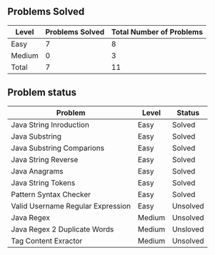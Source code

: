 Problems Solved
---
|Level|Problems Solved|Total Number of Problems|
|-----|---------------|------------------------|
|Easy|7|8|
|Medium|0|3|
|Total|7|11|

Problem status
--- 
|Problem|Level|Status|
|-------|-----|------|
|Java String Inroduction|Easy|Solved|
|Java Substring|Easy|Solved|
|Java Substring Comparions|Easy|Solved|
|Java String Reverse|Easy|Solved|
|Java Anagrams|Easy|Solved|
|Java String Tokens|Easy|Solved|
|Pattern Syntax Checker|Easy|Solved|
|Valid Username Regular Expression|Easy|Unsolved|
|Java Regex|Medium|Unsolved|
|Java Regex 2 Duplicate Words|Medium|Unsloved|
|Tag Content Exractor|Medium|Unsolved|
